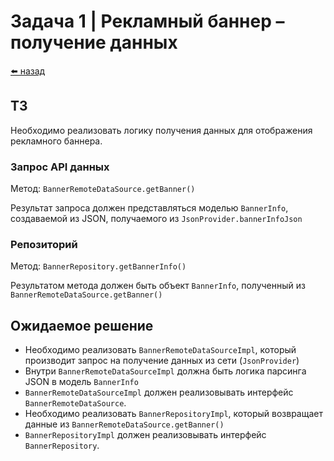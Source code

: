 #  Задача 1 | Рекламный баннер – получение данных

[⬅️ назад](../README.md)

## ТЗ

Необходимо реализовать логику получения данных для отображения рекламного баннера.

### Запрос API данных

Метод: `BannerRemoteDataSource.getBanner()`

Результат запроса должен представляться моделью `BannerInfo`, создаваемой из JSON, получаемого из `JsonProvider.bannerInfoJson`

### Репозиторий

Метод: `BannerRepository.getBannerInfo()`

Результатом метода должен быть объект `BannerInfo`, полученный из `BannerRemoteDataSource.getBanner()`

## Ожидаемое решение

* Необходимо реализовать `BannerRemoteDataSourceImpl`, который производит запрос на получение данных из сети (`JsonProvider`)
* Внутри `BannerRemoteDataSourceImpl` должна быть логика парсинга JSON в модель `BannerInfo`
* `BannerRemoteDataSourceImpl` должен реализовывать интерфейс `BannerRemoteDataSource`.
* Необходимо реализовать `BannerRepositoryImpl`, который возвращает данные из `BannerRemoteDataSource.getBanner()`
* `BannerRepositoryImpl` должен реализовывать интерфейс `BannerRepository`.
